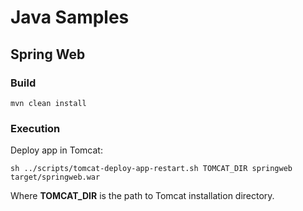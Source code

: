 # Java Samples

## Spring Web

### Build

    mvn clean install

### Execution

Deploy app in Tomcat:

    sh ../scripts/tomcat-deploy-app-restart.sh TOMCAT_DIR springweb target/springweb.war

Where **TOMCAT_DIR** is the path to Tomcat installation directory.